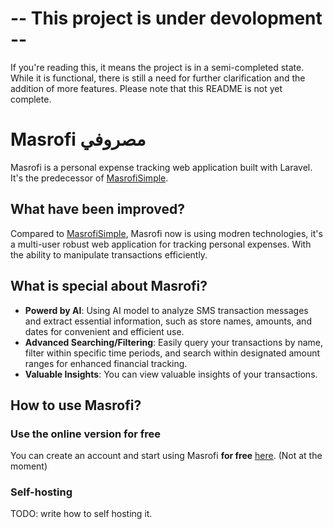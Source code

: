 # -- This project is under devolopment --
If you're reading this, it means the project is in a semi-completed state. While it is functional, there is still a need for further clarification and the addition of more features. Please note that this README is not yet complete.

# Masrofi مصروفي
Masrofi is a personal expense tracking web application built with Laravel. It's the predecessor of [MasrofiSimple](https://github.com/CuzImAzizx/MasrofiSimple).


## What have been improved?
Compared to [MasrofiSimple](https://github.com/CuzImAzizx/MasrofiSimple), Masrofi now is using modren technologies, it's a multi-user robust web application for tracking personal expenses. With the ability to manipulate transactions efficiently.

## What is special about Masrofi?
- **Powerd by AI**: Using AI model to analyze SMS transaction messages and extract essential information, such as store names, amounts, and dates for convenient and efficient use.
- **Advanced Searching/Filtering**: Easily query your transactions by name, filter within specific time periods, and search within designated amount ranges for enhanced financial tracking.
- **Valuable Insights**: You can view valuable insights of your transactions.

## How to use Masrofi?

### Use the online version for free
You can create an account and start using Masrofi **for free** [here](https://google.com). (Not at the moment)

### Self-hosting

TODO: write how to self hosting it.

